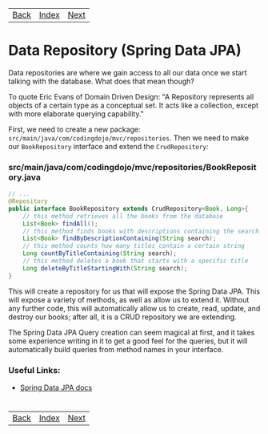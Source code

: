 <table width="100%">
    <tr>
        <td><a href="./004_Domain_Model.md">Back</a></td>
        <td><a href="../../Index.md">Index</a></td>
        <td><a href="./006_Services.md">Next</a></td>
    </tr>
</table>

#

#   Data Repository (Spring Data JPA)

Data repositories are where we gain access to all our data once we start talking with the database. What does that mean though?

To quote Eric Evans of Domain Driven Design: "A Repository represents all objects of a certain type as a conceptual set. It acts like a collection, except with more elaborate querying capability."

First, we need to create a new package: `src/main/java/com/codingdojo/mvc/repositories`. Then we need to make our `BookRepository` interface and extend the `CrudRepository`:

### __src/main/java/com/codingdojo/mvc/repositories/BookRepository.java__
```java
// ...
@Repository
public interface BookRepository extends CrudRepository<Book, Long>{
    // this method retrieves all the books from the database
    List<Book> findAll();
    // this method finds books with descriptions containing the search string
    List<Book> findByDescriptionContaining(String search);
    // this method counts how many titles contain a certain string
    Long countByTitleContaining(String search);
    // this method deletes a book that starts with a specific title
    Long deleteByTitleStartingWith(String search);
}
```
This will create a repository for us that will expose the Spring Data JPA. This will expose a variety of methods, as well as allow us to extend it. Without any further code, this will automatically allow us to create, read, update, and destroy our books; after all, it is a CRUD repository we are extending.

The Spring Data JPA Query creation can seem magical at first, and it takes some experience writing in it to get a good feel for the queries, but it will automatically build queries from method names in your interface. 

### __Useful Links:__
*   [Spring Data JPA docs](https://docs.spring.io/spring-data/jpa/docs/current/reference/html/)


#

[]()
<table width="100%">
    <tr>
        <td><a href="./004_Domain_Model.md">Back</a></td>
        <td><a href="../../Index.md">Index</a></td>
        <td><a href="./006_Services.md">Next</a></td>
    </tr>
</table>